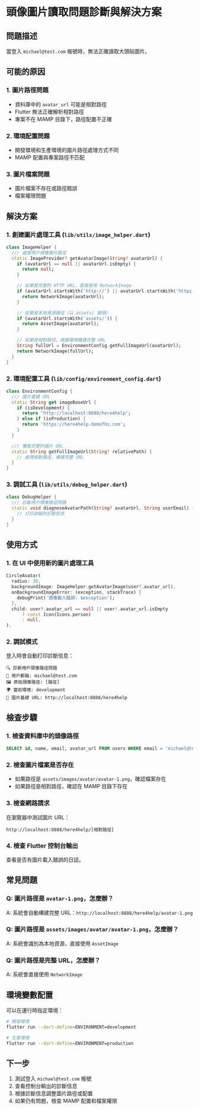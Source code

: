 # 頭像圖片讀取問題診斷與解決方案

## 問題描述

當登入 `michael@test.com` 帳號時，無法正確讀取大頭貼圖片。

## 可能的原因

### 1. 圖片路徑問題
- 資料庫中的 `avatar_url` 可能是相對路徑
- Flutter 無法正確解析相對路徑
- 專案不在 MAMP 目錄下，路徑配置不正確

### 2. 環境配置問題
- 開發環境和生產環境的圖片路徑處理方式不同
- MAMP 配置與專案路徑不匹配

### 3. 圖片檔案問題
- 圖片檔案不存在或路徑錯誤
- 檔案權限問題

## 解決方案

### 1. 創建圖片處理工具 (`lib/utils/image_helper.dart`)

```dart
class ImageHelper {
  /// 處理用戶頭像圖片路徑
  static ImageProvider? getAvatarImage(String? avatarUrl) {
    if (avatarUrl == null || avatarUrl.isEmpty) {
      return null;
    }

    // 如果是完整的 HTTP URL，直接使用 NetworkImage
    if (avatarUrl.startsWith('http://') || avatarUrl.startsWith('https://')) {
      return NetworkImage(avatarUrl);
    }

    // 如果是本地資源路徑（以 assets/ 開頭）
    if (avatarUrl.startsWith('assets/')) {
      return AssetImage(avatarUrl);
    }

    // 如果是相對路徑，根據環境構建完整 URL
    String fullUrl = EnvironmentConfig.getFullImageUrl(avatarUrl);
    return NetworkImage(fullUrl);
  }
}
```

### 2. 環境配置工具 (`lib/config/environment_config.dart`)

```dart
class EnvironmentConfig {
  /// 圖片基礎 URL
  static String get imageBaseUrl {
    if (isDevelopment) {
      return 'http://localhost:8888/here4help';
    } else if (isProduction) {
      return 'https://hero4help.demofhs.com';
    }
  }

  /// 獲取完整的圖片 URL
  static String getFullImageUrl(String? relativePath) {
    // 處理相對路徑，構建完整 URL
  }
}
```

### 3. 調試工具 (`lib/utils/debug_helper.dart`)

```dart
class DebugHelper {
  /// 診斷用戶頭像路徑問題
  static void diagnoseAvatarPath(String? avatarUrl, String userEmail) {
    // 打印詳細的診斷信息
  }
}
```

## 使用方式

### 1. 在 UI 中使用新的圖片處理工具

```dart
CircleAvatar(
  radius: 30,
  backgroundImage: ImageHelper.getAvatarImage(user?.avatar_url),
  onBackgroundImageError: (exception, stackTrace) {
    debugPrint('頭像載入錯誤: $exception');
  },
  child: user?.avatar_url == null || user!.avatar_url.isEmpty
      ? const Icon(Icons.person)
      : null,
),
```

### 2. 調試模式

登入時會自動打印診斷信息：
```
🔍 診斷用戶頭像路徑問題
📧 用戶郵箱: michael@test.com
🖼️ 原始頭像路徑: [路徑]
🌍 當前環境: development
🔗 圖片基礎 URL: http://localhost:8888/here4help
```

## 檢查步驟

### 1. 檢查資料庫中的頭像路徑

```sql
SELECT id, name, email, avatar_url FROM users WHERE email = 'michael@test.com';
```

### 2. 檢查圖片檔案是否存在

- 如果路徑是 `assets/images/avatar/avatar-1.png`，確認檔案存在
- 如果路徑是相對路徑，確認在 MAMP 目錄下存在

### 3. 檢查網路請求

在瀏覽器中測試圖片 URL：
```
http://localhost:8888/here4help/[相對路徑]
```

### 4. 檢查 Flutter 控制台輸出

查看是否有圖片載入錯誤的日誌。

## 常見問題

### Q: 圖片路徑是 `avatar-1.png`，怎麼辦？
A: 系統會自動構建完整 URL：`http://localhost:8888/here4help/avatar-1.png`

### Q: 圖片路徑是 `assets/images/avatar/avatar-1.png`，怎麼辦？
A: 系統會識別為本地資源，直接使用 `AssetImage`

### Q: 圖片路徑是完整 URL，怎麼辦？
A: 系統會直接使用 `NetworkImage`

## 環境變數配置

可以在運行時指定環境：

```bash
# 開發環境
flutter run --dart-define=ENVIRONMENT=development

# 生產環境
flutter run --dart-define=ENVIRONMENT=production
```

## 下一步

1. 測試登入 `michael@test.com` 帳號
2. 查看控制台輸出的診斷信息
3. 根據診斷信息調整圖片路徑或配置
4. 如果仍有問題，檢查 MAMP 配置和檔案權限 